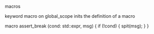 macros

keyword macro on global_scope inits the definition of a macro

macro assert_break (cond: std::expr, msg) {
    if (!cond) {
        spit(msg);
    }
}
